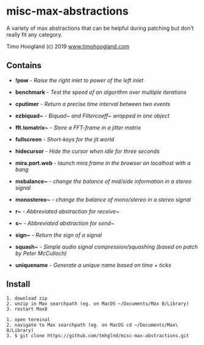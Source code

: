 # misc-max-abstractions

A variety of max abstractions that can be helpful during patching but don't really fit any category.

Timo Hoogland (c) 2019 www.timohoogland.com

## Contains

- **!pow** - *Raise the right inlet to power of the left inlet*

- **benchmark** - *Test the speed of an algorithm over multiple iterations*

- **cputimer** - *Return a precise time interval between two events*

- **ezbiquad~** - *Biquad~ and Filtercoeff~ wrapped in one object*

- **fft.tomatrix~** - *Store a FFT-frame in a jitter matrix*

- **fullscreen** - *Short-keys for the jit.world*

- **hidecursor** - *Hide the cursor when idle for three seconds*

- **mira.port.web** - *launch mira.frame in the browser on localhost with a bang*

- **msbalance~** - *change the balance of mid/side information in a stereo signal*

- **monostereo~** - *change the balance of mono/stereo in a stereo signal*

- **r~** - *Abbreviated abstraction for receive~*

- **s~** - *Abbreviated abstraction for send~*

- **sign~** - *Return the sign of a signal*

- **squash~** - *Simple audio signal compression/squashing (based on patch by Peter McCulloch)*

- **uniquename** - *Generate a unique name based on time + ticks*

## Install

```
1. download zip 
2. unzip in Max searchpath (eg. on MacOS ~/Documents/Max 8/Library)
3. restart Max8
```

```
1. open terminal
2. navigate to Max searchpath (eg. on MacOS cd ~/Documents/Max\ 8/Library)
3. $ git clone https://github.com/tmhglnd/misc-max-abstractions.git
```
